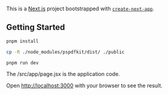 This is a [Next.js](https://nextjs.org) project bootstrapped with [`create-next-app`](https://nextjs.org/docs/app/api-reference/cli/create-next-app).

## Getting Started

```bash
pnpm install

cp -R ./node_modules/pspdfkit/dist/ ./public

pnpm run dev

```

The /src/app/page.jsx is the application code.

Open [http://localhost:3000](http://localhost:3000) with your browser to see the result.
